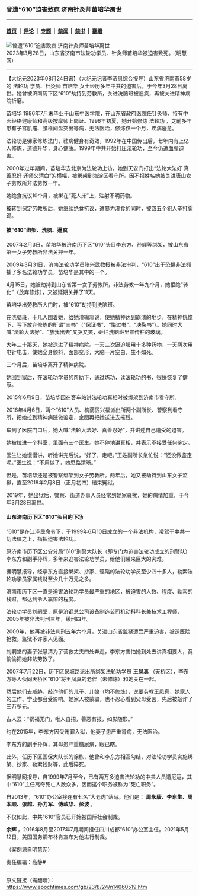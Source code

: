 ### 曾遭“610”迫害致疯 济南针灸师苗培华离世

---

#### [首页](../../../..?n14060519) &nbsp;|&nbsp; [评论](../../../../../epoch-comment?n14060519) &nbsp;|&nbsp; [专题](../../../../../epoch-special?n14060519) &nbsp;|&nbsp; [禁闻](../../../../../epoch-news?n14060519) &nbsp;|&nbsp; [禁书](../../../../../books?n14060519) &nbsp;|&nbsp; [翻墙](https://github.com/gfw-breaker/nogfw/blob/master/README.md?n14060519)


<div><img alt="曾遭“610”迫害致疯 济南针灸师苗培华离世" class="attachment-djy_600_400 size-djy_600_400 wp-post-image" src="https://i.epochtimes.com/assets/uploads/2023/08/id14060535-4fedf83e80b6f4fcfc6e4220a289cf1f-600x400.jpg"/>
<div class="caption">
 2023年3月28日，山东省济南市法轮功学员、针灸师苗培华被迫害致死。（明慧网）
</div></div><hr/><div class="post_content" id="artbody" itemprop="articleBody">
 <!-- article content begin -->
 <p>
  【大纪元2023年08月24日讯】（大纪元记者李洁思综合报导）山东省济南市58岁的
  <ok href="https://www.epochtimes.com/gb/tag/%E6%B3%95%E8%BD%AE%E5%8A%9F.html">
   法轮功
  </ok>
  学员、针灸师
  <ok href="https://www.epochtimes.com/gb/tag/%E8%8B%97%E5%9F%B9%E5%8D%8E.html">
   苗培华
  </ok>
  女士经历多年中共的迫害后，于今年3月28日离世。她曾被济南历下区“610”劫持到劳教所，关进洗脑班被逼疯，再被关进精神病院折磨。
 </p>
 <p>
  <ok href="https://www.epochtimes.com/gb/tag/%E8%8B%97%E5%9F%B9%E5%8D%8E.html">
   苗培华
  </ok>
  1986年7月末毕业于山东中医学院，在山东省政府医院任针灸师，持有中医经络健康师和高级按摩师上岗证。1996年初夏，她开始修炼
  <ok href="https://www.epochtimes.com/gb/tag/%E6%B3%95%E8%BD%AE%E5%8A%9F.html">
   法轮功
  </ok>
  ，之前多年患有子宫肌瘤、腰椎间盘突出等病，无法医治，修炼仅一个月，疾病痊愈。
 </p>
 <p>
  法轮功是佛家修炼法门，祛病健身有奇效，1992年在中国传出后，七年内有上亿人修炼，道德升华，身心健康。1999年中共开始打压法轮功，至今仍遭血腥迫害。
 </p>
 <p>
  2000年过年期间，苗培华去北京为法轮功上访。她到天安门打出“法轮大法好 真善忍好 还师父清白”的横幅，被绑架到海淀区看守所。因不报姓名她被关进唐山女子劳教所非法劳教一年。
 </p>
 <p>
  她绝食抗议10个月，被绑在“死人床”上，注射不明药物。
 </p>
 <p>
  被转到保定劳教所后，她继续绝食抗议，遭暴力灌食的同时，被四五个犯人拳打脚踢。
 </p>
 <h4>
  被“610”绑架、洗脑、逼疯
 </h4>
 <p>
  2007年2月3日，苗培华被济南历下区“610”头目李东方、孙辉等绑架，被山东省第一女子劳教所非法关押一年。
 </p>
 <p>
  2009年3月31日，济南法轮功学员张兴武教授被非法审判，“610”出于恐惧非法抓捕了多名法轮功学员，苗培华是其中的一个。
 </p>
 <p>
  4月15日，她被劫持到山东省第一女子劳教所，非法劳教一年九个月，她拒绝“转化”（放弃修炼），又被延期关押了11天。
 </p>
 <p>
  苗培华出劳教所大门时，被“610”劫持到洗脑班。
 </p>
 <p>
  在洗脑班，十几人围着她，给她灌输邪说，使她精神达到崩溃的地步，在精神恍惚下，写下放弃修炼的所谓“三书”（“保证书”、“悔过书”、“决裂书”）。她同时大喊“法轮大法好”、“放我出去”又哭又笑，砸烂洗脑班里宣传栏的玻璃。
 </p>
 <p>
  大年三十那天，她被送进了精神病院。一天三次逼迫服用十多种药物，一天两次用电针电击，使她全身颤抖，面部变形，大脑一片空白，生不如死。
 </p>
 <p>
  三个月后，苗培华离开了精神病院。
 </p>
 <p>
  她回到家后，在法轮功学员的帮助下，通过炼功，读法轮功的书，很快恢复了健康。
 </p>
 <p>
  2015年6月9日，苗培华因在客车站讲法轮功真相时被绑架到济南市看守所。
 </p>
 <p>
  2016年4月6日，两个“610”人员、槐荫区兴福派出所两个副所长、警察到看守所，把她拉到精神病院做鉴定，企图再把她送进去摧残。
 </p>
 <p>
  车到了医院门口后，她大喊“法轮大法好、真善忍好”，并讲述自己遭受的迫害。
 </p>
 <p>
  她被拉进一个科室，里面有三个医生。她不停地讲真相，并表示不接受任何鉴定。
 </p>
 <p>
  医生让她慢慢讲，听她讲完后说，“好了，走吧。”王姓副所长急忙说：“还没做鉴定呢。”医生说：“不用做了，她思路清晰。”
 </p>
 <p>
  但是，苗培华还是被警察绑架到女子劳教所。两年后，她又被劫持到山东女子监狱，直至2019年2月8日（正月初四）结束冤狱。
 </p>
 <p>
  2019年，她出狱后，警察、街道办事人员经常到她家骚扰，她的病情加重，于今年3月28日离世。
 </p>
 <h4>
  山东济南历下区“610”头目的下场
 </h4>
 <p>
  “610”是在江泽民命令下，于1999年6月10日成立的一个非法机构，凌驾于中共一切法律之上，指挥迫害法轮功。
 </p>
 <p>
  原济南市历下区公安分局“610”刑警大队长（即专门为迫害法轮功成立的刑警队）李东方和副手孙辉，多年来迫害法轮功学员，给他们带来巨大的灾难。
 </p>
 <p>
  据明慧报导，经李东方直接绑架、抄家、诬陷的法轮功学员至少四十多人，勒索法轮功学员家属钱财至少几十万元之多。
 </p>
 <p>
  济南市历下区一直是迫害法轮功学员最严重的地区，被迫害的人数、程度、勒索的钱财，都达到令人震惊的程度。
 </p>
 <p>
  法轮功学员刘嗣堂，原是济钢总公司设备制造公司机动科科长兼技术工程师，2005年被非法判刑三年，缓刑四年。
 </p>
 <p>
  2009年，他再被非法判刑五年六个月，关进山东省监狱遭受严重迫害，被送医院抢救。监狱不许家人见面。
 </p>
 <p>
  刘嗣堂的妻子张慧清为了营救丈夫四处奔走，李东方害怕她到处去讲真相要人，竟偷偷把她非法劳教了。
 </p>
 <p>
  2007年7月22日，历下区泉城路派出所绑架法轮功学员
  <strong>
   王凤真
  </strong>
  （天桥区），李东方等人伙同天桥区“610”将王凤真的老伴（未修炼）和她关在一起。
 </p>
 <p>
  然后他们去威胁，敲诈他们的儿子、儿媳（均不修炼），说要劳教王凤真，她家人的工作、学业都会受影响。她家人被蒙骗，也不忍心看到父母受苦，先后被敲诈了三万多元。
 </p>
 <p>
  古人云：“祸福无门，唯人自招，善恶有报，如影随形。”
 </p>
 <p>
  约在2015年，李东方因受贿罪入狱，他妻子患严重肾病，无法医治。
 </p>
 <p>
  李东方的副手孙辉，其母患严重糖尿病，眼已瞎。
 </p>
 <p>
  此外，任历下区国保大队长的徐栋，他曾和李东方相互勾结，对法轮功学员实施绑架、抄家、勒索钱财等，此后猝死。
 </p>
 <p>
  据明慧网报导，自1999年7月至今，已有两万多迫害法轮功的中共人员遭厄运，其中“610”主任离奇死亡人数众多，因而这个职务被称为“死亡职务”。
 </p>
 <p>
  自2013年，“610”办公室接连有七名“大老虎”落马。他们是：
  <strong>
   周永康、李东生、周本顺、张越、孙力军、傅政华、彭波
  </strong>
  。
 </p>
 <p>
  不仅如此，中共“610”官员已开始被国际社会制裁。
 </p>
 <p>
  <strong>
   余辉
  </strong>
  ，2016年8月至2017年7月期间担任四川成都“610”办公室主任。2021年5月12日，美国国务卿布林肯宣布对他进行制裁。
 </p>
 <p>
  （案例源自明慧网）
 </p>
 <p>
  责任编辑：高静#
 </p>
 <!-- article content end -->
 <div id="below_article_ad">
 </div>
</div>


---

原文链接（需翻墙）：https://www.epochtimes.com/gb/23/8/24/n14060519.htm